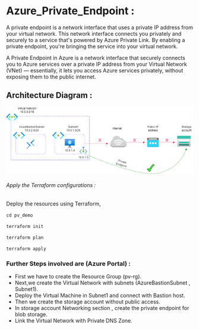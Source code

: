 # Azure_Private_Endpoint :

A private endpoint is a network interface that uses a private IP address from your virtual network. This network interface connects you privately and securely to a service that's powered by Azure Private Link. By enabling a private endpoint, you're bringing the service into your virtual network.

A Private Endpoint in Azure is a network interface that securely connects you to Azure services over a private IP address from your Virtual Network (VNet) — essentially, it lets you access Azure services privately, without exposing them to the public internet.

## Architecture Diagram :

![pv](Images/pv.png)

###### Apply the Terraform configurations :

Deploy the resources using Terraform,
```
cd pv_demo
```
```
terraform init
```
```
terraform plan
```
```
terraform apply
```

### Further Steps involved are (Azure Portal) :

- First we have to create the Resource Group (pv-rg).
- Next,we create the Virtual Network with subnets (AzureBastionSubnet , Subnet1).
- Deploy the Virtual Machine in Subnet1 and connect with Bastion host.
- Then we create the storage account without public access.
- In storage account Networking section , create the private endpoint for blob storage.
- Link the Virtual Network with Private DNS Zone.





